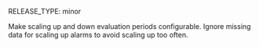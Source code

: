 RELEASE_TYPE: minor

Make scaling up and down evaluation periods configurable.
Ignore missing data for scaling up alarms to avoid scaling up too often.